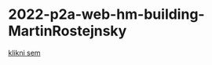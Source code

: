 ﻿# 2022-p2a-web-hm-building-MartinRostejnsky

[klikni sem]([https://github.com/pslib-cz/2022-p2a-web-hm-building-MartinRostejnsky/deployments/activity_log?environment=github-pages](https://pslib-cz.github.io/2022-p2a-web-hm-building-MartinRostejnsky/))
